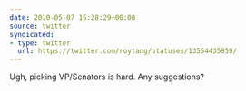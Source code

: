 ```yaml
---
date: 2010-05-07 15:28:29+00:00
source: twitter
syndicated:
- type: twitter
  url: https://twitter.com/roytang/statuses/13554435959/
---
```


Ugh, picking VP/Senators is hard. Any suggestions?